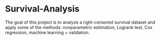 # Survival-Analysis

The goal of this project is to analyze a right-censored survival dataset and apply some of the methods: nonparametric estimation, Logrank test, Cox regression, machine learning + validation.



